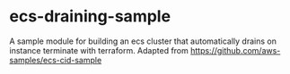 # ecs-draining-sample
A sample module for building an ecs cluster that automatically drains on instance terminate with terraform. Adapted from https://github.com/aws-samples/ecs-cid-sample
